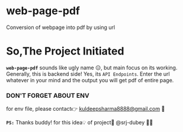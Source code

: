 # web-page-pdf
Conversion of webpage into pdf by using url

# So,The Project Initiated

 **`web-page-pdf`** sounds like ugly name 😑, but main focus on its working.
 Generally, this is backend side! Yes, its `API Endpoints`.
 Enter the url whatever in your mind and the output you will get pdf of entire page.
 
 
 ### DON'T FORGET ABOUT ENV ###
 for env file, please contact👉 kuldeepsharma8888@gmail.com 📨
 
 **`PS:`** Thanks buddy! for this idea💡 of project🙂 @srj-dubey 🧑‍💻
